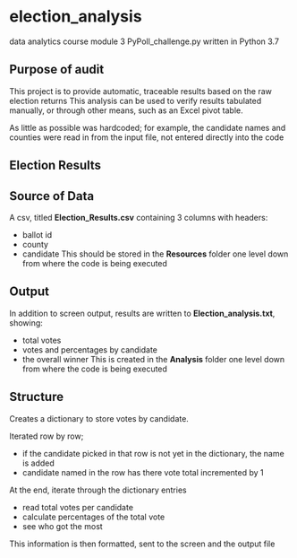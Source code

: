 # election_analysis
data analytics course module 3
PyPoll_challenge.py
written in Python 3.7

## Purpose of audit
This project is to provide automatic, traceable results based on the raw election returns
This analysis can be used to verify results tabulated manually, or through other means,
such as an Excel pivot table.

As little as possible was hardcoded; for example, the candidate names and
counties were read in from the input file, not entered directly into the code

## Election Results


## Source of Data
A csv, titled **Election_Results.csv** containing 3 columns with headers:
- ballot id
- county
- candidate
This should be stored in the **Resources** folder one level down from where the code is being executed

## Output
In addition to screen output, results are written to **Election_analysis.txt**, showing:
- total votes
- votes and percentages by candidate
- the overall winner
This is created in the **Analysis** folder one level down from where the code is being executed

## Structure
Creates a dictionary to store votes by candidate. 

Iterated row by row; 
- if the candidate picked in that row is not yet in the dictionary, the name is added
- candidate named in the row has there vote total incremented by 1

At the end, iterate through the dictionary entries
- read total votes per candidate
- calculate percentages of the total vote
- see who got the most

This information is then formatted, sent to the screen and the output file

